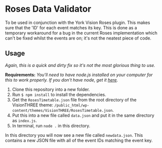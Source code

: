 # Roses Data Validator
To be used in conjunction with the York Vision Roses plugin. This makes sure that the 'ID' for each event matches its key. This is done as a temporary workaround for a bug in the current Roses implementation which can't be fixed whilst the events are on; it's not the neatest piece of code.

## Usage
*Again, this is a quick and dirty fix so it's not the most glorious thing to use.*

**Requirements:** *You'll need to have node.js installed on your computer for this to work properly. If you don't have node, get it [here](http://nodejs.org).*

1. Clone this repository into a new folder.
2. Run `$ npm install` to install the dependencies.
3. Get the `RosesTimetable.json` file from the root directory of the VisionTHREE theme: `/public_html/wp-content/themes/VisionTHREE/RosesTimetable.json`.
4. Put this into a new file called `data.json` and put it in the same directory as `index.js`.
5. In terminal, run `node .` in this directory.

In this directory you will now see a new file called `newdata.json`. This contains a new JSON file with all of the event IDs matching the event key.